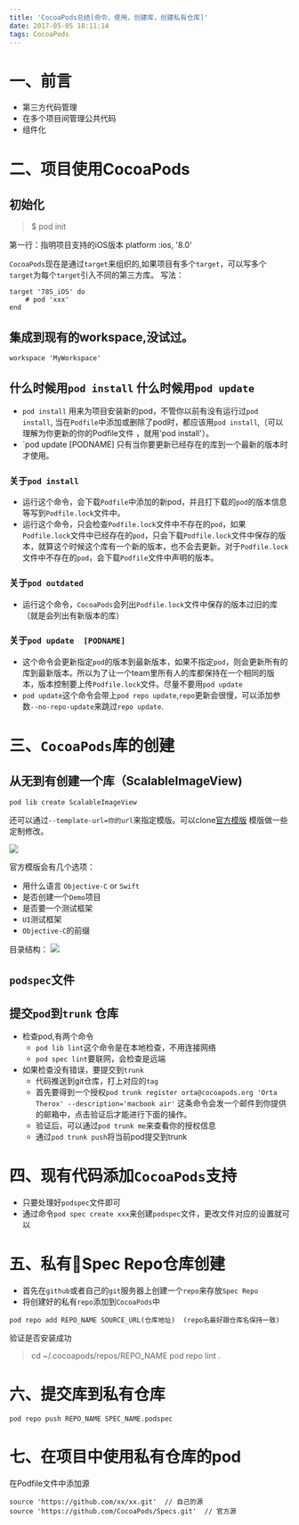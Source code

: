 ```yaml
---
title: 'CocoaPods总结[命令，使用，创建库，创建私有仓库]'
date: 2017-05-05 18:11:14
tags: CocoaPods
---
```


# 一、前言
* 第三方代码管理
* 在多个项目间管理公共代码
* 组件化

# 二、项目使用CocoaPods
## 初始化
> $ pod init

第一行：指明项目支持的iOS版本
platform :ios, '8.0'

`CocoaPods`现在是通过`target`来组织的,如果项目有多个`target`，可以写多个`target`为每个`target`引入不同的第三方库。
写法：
```
target '78S_iOS' do
    # pod 'xxx'
end
```

## 集成到现有的workspace,没试过。
```
workspace 'MyWorkspace'
```
## 什么时候用`pod install` 什么时候用`pod update`
* `pod install` 用来为项目安装新的pod，不管你以前有没有运行过`pod install`, 当在`Podfile`中添加或删除了pod时，都应该用`pod install`,（可以理解为你更新的你的Podfile文件 ，就用'pod install'）。
* `pod update [PODNAME] 只有当你要更新已经存在的库到一个最新的版本时才使用。

### 关于`pod install`
* 运行这个命令，会下载`Podfile`中添加的新pod，并且打下载的`pod`的版本信息等写到`Podfile.lock`文件中。
* 运行这个命令，只会检查`Podfile.lock`文件中不存在的`pod`，如果`Podfile.lock`文件中已经存在的`pod`，只会下载`Podfile.lock`文件中保存的版本，就算这个时候这个库有一个新的版本，也不会去更新。对于`Podfile.lock`文件中不存在的`pod`，会下载`Podfile`文件中声明的版本。
### 关于`pod outdated`
* 运行这个命令，`CocoaPods`会列出`Podfile.lock`文件中保存的版本过旧的库（就是会列出有新版本的库）

### 关于`pod update  [PODNAME]`
* 这个命令会更新指定`pod`的版本到最新版本，如果不指定`pod`，则会更新所有的库到最新版本。所以为了让一个team里所有人的库都保持在一个相同的版本，版本控制要上传`Podfile.lock`文件。尽量不要用`pod update`
* `pod update`这个命令会带上`pod repo update`,`repo`更新会很慢，可以添加参数`--no-repo-update`来跳过`repo update`.

# 三、`CocoaPods`库的创建

## 从无到有创建一个库（ScalableImageView)
```
pod lib create ScalableImageView
```
还可以通过`--template-url=你的url`来指定模版。可以clone[官方模版](https://github.com/cocoapods/pod-template) 模版做一些定制修改。

![](https://chinabrant.github.io/images/cocoapods_lib_create.png)

官方模版会有几个选项：
* 用什么语言 `Objective-C` or `Swift`
* 是否创建一个`Demo`项目
* 是否要一个测试框架
* `UI`测试框架
* `Objective-C`的前缀

目录结构：
![](https://chinabrant.github.io/images/cocoapods_list.png)

## `podspec`文件

## 提交`pod`到`trunk` 仓库
* 检查pod,有两个命令
    * `pod lib lint`这个命令是在本地检查，不用连接网络
    * `pod spec lint`要联网，会检查是远端
* 如果检查没有错误，要提交到`trunk`
    * 代码推送到git仓库，打上对应的`tag`
    * 首先要得到一个授权`pod trunk register orta@cocoapods.org 'Orta Therox' --description='macbook air'`  这条命令会发一个邮件到你提供的邮箱中，点击验证后才能进行下面的操作。
    * 验证后，可以通过`pod trunk me`来查看你的授权信息
    * 通过`pod trunk push`将当前pod提交到trunk

# 四、现有代码添加`CocoaPods`支持
* 只要处理好`podspec`文件即可
* 通过命令`pod spec create xxx`来创建`podspec`文件，更改文件对应的设置就可以

# 五、私有Spec Repo仓库创建
* 首先在`github`或者自己的`git`服务器上创建一个`repo`来存放`Spec Repo`
* 将创建好的私有`repo`添加到`CocoaPods`中
```
pod repo add REPO_NAME SOURCE_URL(仓库地址)  (repo名最好跟仓库名保持一致)
```
验证是否安装成功
> cd ~/.cocoapods/repos/REPO_NAME
   pod repo lint .

# 六、提交库到私有仓库
```
pod repo push REPO_NAME SPEC_NAME.podspec
```

# 七、在项目中使用私有仓库的pod
在Podfile文件中添加源
```
source 'https://github.com/xx/xx.git'  // 自己的源
source 'https://github.com/CocoaPods/Specs.git'  // 官方源
```